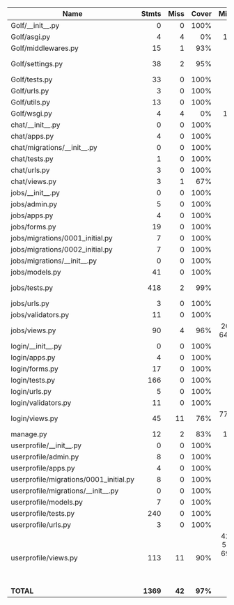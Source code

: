 | Name                                    |    Stmts |     Miss |   Cover |   Missing |
|---------------------------------------- | -------: | -------: | ------: | --------: |
| Golf/\_\_init\_\_.py                    |        0 |        0 |    100% |           |
| Golf/asgi.py                            |        4 |        4 |      0% |     10-15 |
| Golf/middlewares.py                     |       15 |        1 |     93% |        26 |
| Golf/settings.py                        |       38 |        2 |     95% |   174-175 |
| Golf/tests.py                           |       33 |        0 |    100% |           |
| Golf/urls.py                            |        3 |        0 |    100% |           |
| Golf/utils.py                           |       13 |        0 |    100% |           |
| Golf/wsgi.py                            |        4 |        4 |      0% |     10-15 |
| chat/\_\_init\_\_.py                    |        0 |        0 |    100% |           |
| chat/apps.py                            |        4 |        0 |    100% |           |
| chat/migrations/\_\_init\_\_.py         |        0 |        0 |    100% |           |
| chat/tests.py                           |        1 |        0 |    100% |           |
| chat/urls.py                            |        3 |        0 |    100% |           |
| chat/views.py                           |        3 |        1 |     67% |         6 |
| jobs/\_\_init\_\_.py                    |        0 |        0 |    100% |           |
| jobs/admin.py                           |        5 |        0 |    100% |           |
| jobs/apps.py                            |        4 |        0 |    100% |           |
| jobs/forms.py                           |       19 |        0 |    100% |           |
| jobs/migrations/0001\_initial.py        |        7 |        0 |    100% |           |
| jobs/migrations/0002\_initial.py        |        7 |        0 |    100% |           |
| jobs/migrations/\_\_init\_\_.py         |        0 |        0 |    100% |           |
| jobs/models.py                          |       41 |        0 |    100% |           |
| jobs/tests.py                           |      418 |        2 |     99% |  467, 493 |
| jobs/urls.py                            |        3 |        0 |    100% |           |
| jobs/validators.py                      |       11 |        0 |    100% |           |
| jobs/views.py                           |       90 |        4 |     96% |20-21, 64, 189 |
| login/\_\_init\_\_.py                   |        0 |        0 |    100% |           |
| login/apps.py                           |        4 |        0 |    100% |           |
| login/forms.py                          |       17 |        0 |    100% |           |
| login/tests.py                          |      166 |        0 |    100% |           |
| login/urls.py                           |        5 |        0 |    100% |           |
| login/validators.py                     |       11 |        0 |    100% |           |
| login/views.py                          |       45 |       11 |     76% |77, 83-101 |
| manage.py                               |       12 |        2 |     83% |     12-13 |
| userprofile/\_\_init\_\_.py             |        0 |        0 |    100% |           |
| userprofile/admin.py                    |        8 |        0 |    100% |           |
| userprofile/apps.py                     |        4 |        0 |    100% |           |
| userprofile/migrations/0001\_initial.py |        8 |        0 |    100% |           |
| userprofile/migrations/\_\_init\_\_.py  |        0 |        0 |    100% |           |
| userprofile/models.py                   |        7 |        0 |    100% |           |
| userprofile/tests.py                    |      240 |        0 |    100% |           |
| userprofile/urls.py                     |        3 |        0 |    100% |           |
| userprofile/views.py                    |      113 |       11 |     90% |42-44, 52, 60, 69-70, 131, 141-157 |
|                               **TOTAL** | **1369** |   **42** | **97%** |           |
